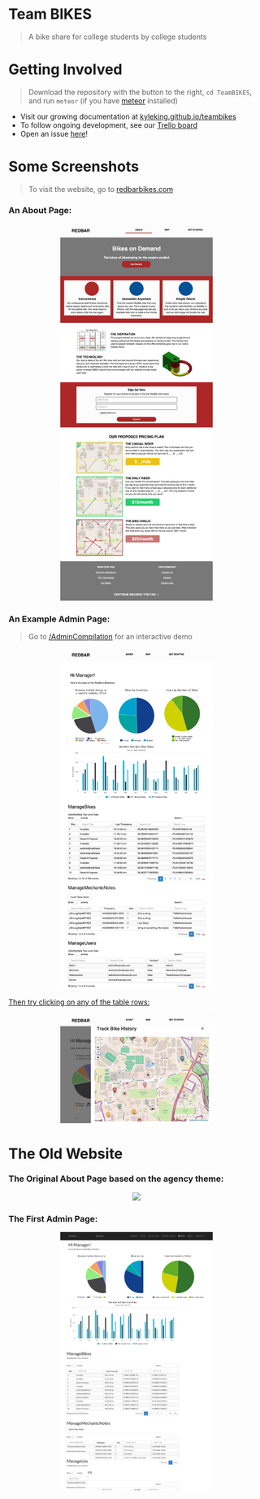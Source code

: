 Team BIKES
==========
> A bike share for college students by college students

# Getting Involved
> Download the repository with the button to the right, ```cd TeamBIKES```, and run ```meteor``` (if you have [meteor](https://www.meteor.com/) installed)

- Visit our growing documentation at [kyleking.github.io/teambikes](http://kyleking.github.io/teambikes)
- To follow ongoing development, see our [Trello board](https://trello.com/b/iNYyD0BJ/team-bikes)
- Open an issue [here](https://github.com/KyleKing/TeamBIKES/issues)!

# Some Screenshots
> To visit the website, go to [redbarbikes.com](https://redbarbikes.com)

### An About Page:
<p align="center">
  <a href="http://redbarbikes.com">
    <img width="300" height=auto src="/README/1-macaw.png">
  </a>
</p>

### An Example Admin Page:
> Go to [/AdminCompilation](https://redbarbikes.com/admincompilation) for an interactive demo

<p align="center">
  <a href="http://redbarbikes.com/admincompilation">
    <img width="300" height=auto src="/README/5-macaw.png">
  </a>
</p>


<span align="center">
	<a href="http://redbarbikes.com/admincompilation">Then try clicking on any of the table rows:</a>
</span>
<p align="center">
  <img width="300" height=auto src="/README/5-macaw-interactive.png">
</p>


# The Old Website
### The Original About Page based on the agency theme:
<p align="center">
  <a href="http://redbarbikes.com">
    <img width="300" height=auto src="/README/Website.png">
  </a>
</p>

### The First Admin Page:
<p align="center">
  <a href="http://redbarbikes.com/admincompilation">
    <img width="300" height=auto src="/README/5.png">
  </a>
</p>


